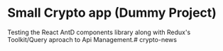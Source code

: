 # Small Crypto app (Dummy Project)
Testing the React AntD components library along with Redux's Toolkit/Query aproach to Api Management.# crypto-news
